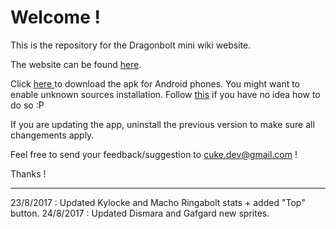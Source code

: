 # Welcome !

This is the repository for the Dragonbolt mini wiki website.

The website can be found <a href="https://cuke7.github.io/DB-wiki/index.html">here</a>.

Click <a href="DB_Wiki.apk" download="DB_Wiki"> here </a> to download the apk for Android phones. You might want to enable unknown sources installation. Follow <a href="https://android.gadgethacks.com/how-to/android-basics-enable-unknown-sources-sideload-apps-0161947/"> this</a> if you have no idea how to do so :P

If you are updating the app, uninstall the previous version to make sure all changements apply.

Feel free to send your feedback/suggestion to cuke.dev@gmail.com !

Thanks !

* * *

23/8/2017 : Updated Kylocke and Macho Ringabolt stats + added "Top" button.
24/8/2017 : Updated Dismara and Gafgard new sprites.
